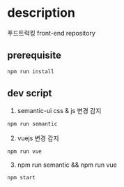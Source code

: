 # description

푸드트럭킹 front-end repository

## prerequisite

```sh
npm run install
```

## dev script

1. semantic-ui css & js 변경 감지

```sh
npm run semantic
```

2. vuejs 변경 감지

```sh
npm run vue
```

3. npm run semantic && npm run vue

```sh
npm start
```
